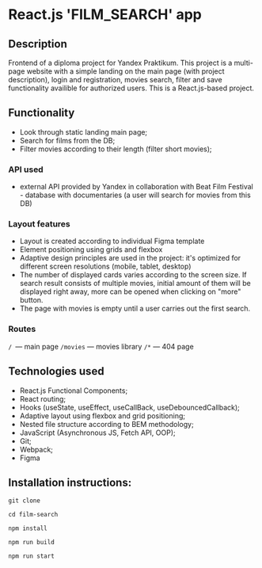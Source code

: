 # React.js 'FILM_SEARCH' app

## Description

Frontend of a diploma project for Yandex Praktikum. This project is a multi-page website with a simple landing on the main page (with project description), login and registration, movies search, filter and save functionality availible for authorized users. This is a React.js-based project.

## Functionality

* Look through static landing main page;
* Search for films from the DB;
* Filter movies according to their length (filter short movies);


### API used

* external API provided by Yandex in collaboration with Beat Film Festival - database with documentaries (a user will search for movies from this DB)

### Layout features

* Layout is created according to individual Figma template
* Element positioning using grids and flexbox
* Adaptive design principles are used in the project: it's optimized for different screen resolutions (mobile, tablet, desktop)
* The number of displayed cards varies according to the screen size. If search result consists of multiple movies, initial amount of them will be displayed right away, more can be opened when clicking on "more" button.
* The page with movies is empty until a user carries out the first search. 

### Routes
```/ ```— main page
```/movies``` — movies library
```/*``` — 404 page

## Technologies used

* React.js Functional Components;
* React routing;
* Hooks (useState, useEffect, useCallBack, useDebouncedCallback);
* Adaptive layout using flexbox and grid positioning;
* Nested file structure according to BEM methodology;
* JavaScript (Asynchronous JS, Fetch API, OOP);
* Git;
* Webpack;
* Figma


## Installation instructions:

```
git clone 

cd film-search

npm install 

npm run build

npm run start
```

